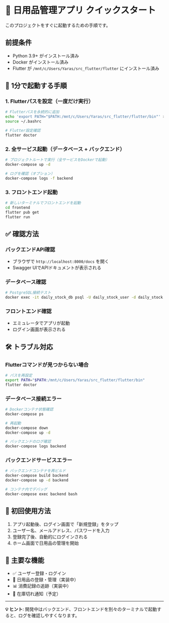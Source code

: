 # 🚀 日用品管理アプリ クイックスタート

このプロジェクトをすぐに起動するための手順です。

## 前提条件
- Python 3.9+ がインストール済み
- Docker がインストール済み
- Flutter が `/mnt/c/Users/Yaras/src_flutter/flutter` にインストール済み

## 🔧 1分で起動する手順

### 1. Flutterパスを設定（一度だけ実行）
```bash
# Flutterパスを永続的に追加
echo 'export PATH="$PATH:/mnt/c/Users/Yaras/src_flutter/flutter/bin"' >> ~/.bashrc
source ~/.bashrc

# Flutter設定確認
flutter doctor
```

### 2. 全サービス起動（データベース + バックエンド）
```bash
# プロジェクトルートで実行（全サービスをDockerで起動）
docker-compose up -d

# ログを確認（オプション）
docker-compose logs -f backend
```

### 3. フロントエンド起動
```bash
# 新しいターミナルでフロントエンドを起動
cd frontend
flutter pub get
flutter run
```

## ✅ 確認方法

### バックエンドAPI確認
- ブラウザで `http://localhost:8000/docs` を開く
- Swagger UIでAPIドキュメントが表示される

### データベース確認
```bash
# PostgreSQL接続テスト
docker exec -it daily_stock_db psql -U daily_stock_user -d daily_stock -c "\dt"
```

### フロントエンド確認
- エミュレータでアプリが起動
- ログイン画面が表示される

## 🛠 トラブル対応

### Flutterコマンドが見つからない場合
```bash
# パスを再設定
export PATH="$PATH:/mnt/c/Users/Yaras/src_flutter/flutter/bin"
flutter doctor
```

### データベース接続エラー
```bash
# Dockerコンテナ状態確認
docker-compose ps

# 再起動
docker-compose down
docker-compose up -d

# バックエンドのログ確認
docker-compose logs backend
```

### バックエンドサービスエラー
```bash
# バックエンドコンテナを再ビルド
docker-compose build backend
docker-compose up -d backend

# コンテナ内でデバッグ
docker-compose exec backend bash
```

## 📱 初回使用方法

1. アプリ起動後、ログイン画面で「新規登録」をタップ
2. ユーザー名、メールアドレス、パスワードを入力
3. 登録完了後、自動的にログインされる
4. ホーム画面で日用品の管理を開始

## 🎯 主要な機能
- ✅ ユーザー登録・ログイン
- 🔄 日用品の登録・管理（実装中）
- 📊 消費記録の追跡（実装中）
- 🔔 在庫切れ通知（予定）

---
**💡 ヒント**: 開発中はバックエンド、フロントエンドを別々のターミナルで起動すると、ログを確認しやすくなります。 